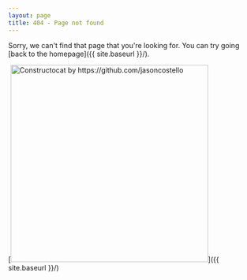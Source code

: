 ```yaml
---
layout: page
title: 404 - Page not found
---
```


Sorry, we can't find that page that you're looking for. You can try going [back to the homepage]({{ site.baseurl }}/).

[<img src="{{ site.baseurl }}/images/404.jpg" alt="Constructocat by https://github.com/jasoncostello" style="width: 400px;"/>]({{ site.baseurl }}/)